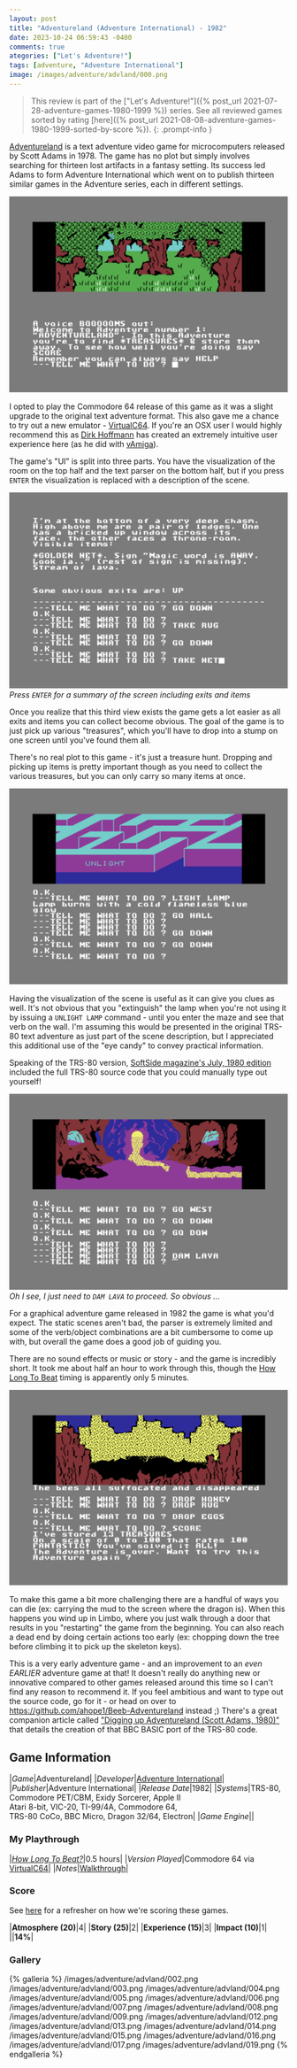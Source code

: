 ```yaml
---
layout: post
title: "Adventureland (Adventure International) - 1982"
date: 2023-10-24 06:59:43 -0400
comments: true
ategories: ["Let's Adventure!"]
tags: [adventure, "Adventure International"]
image: /images/adventure/advland/000.png
---
```

> This review is part of the ["Let's Adventure!"]({% post_url 2021-07-28-adventure-games-1980-1999 %}) series. See all reviewed games sorted by rating [here]({% post_url 2021-08-08-adventure-games-1980-1999-sorted-by-score %}).
{: .prompt-info }

[Adventureland](https://en.wikipedia.org/wiki/Adventureland_(video_game)) is a text adventure video game for microcomputers released by Scott Adams in 1978. The game has no plot but simply involves searching for thirteen lost artifacts in a fantasy setting. Its success led Adams to form Adventure International which went on to publish thirteen similar games in the Adventure series, each in different settings.

![](/images/adventure/advland/001.png)

I opted to play the Commodore 64 release of this game as it was a slight upgrade to the original text adventure format. This also gave me a chance to try out a new emulator - [VirtualC64](https://dirkwhoffmann.github.io/virtualc64/). If you're an OSX user I would highly recommend this as [Dirk Hoffmann](https://www.dirkwhoffmann.de/) has created an extremely intuitive user experience here (as he did with [vAmiga](https://dirkwhoffmann.github.io/vAmiga/)).

The game's "UI" is split into three parts. You have the visualization of the room on the top half and the text parser on the bottom half, but if you press `ENTER` the visualization is replaced with a description of the scene.

![](/images/adventure/advland/011.png)
_Press `ENTER` for a summary of the screen including exits and items_

Once you realize that this third view exists the game gets a lot easier as all exits and items you can collect become obvious. The goal of the game is to just pick up various "treasures", which you'll have to drop into a stump on one screen until you've found them all.

There's no real plot to this game - it's just a treasure hunt. Dropping and picking up items is pretty important though as you need to collect the various treasures, but you can only carry so many items at once.

![](/images/adventure/advland/010.png)

Having the visualization of the scene is useful as it can give you clues as well. It's not obvious that you "extinguish" the lamp when you're not using it by issuing a `UNLIGHT LAMP` command - until you enter the maze and see that verb on the wall. I'm assuming this would be presented in the original TRS-80 text adventure as just part of the scene description, but I appreciated this additional use of the "eye candy" to convey practical information.

Speaking of the TRS-80 version, [SoftSide magazine's July, 1980 edition](https://archive.org/details/softside-magazine-22/page/n35/mode/2up?view=theater) included the full TRS-80 source code that you could manually type out yourself!

![](/images/adventure/advland/018.png)
_Oh I see, I just need to `DAM LAVA` to proceed. So obvious ..._

For a graphical adventure game released in 1982 the game is what you'd expect. The static scenes aren't bad, the parser is extremely limited and some of the verb/object combinations are a bit cumbersome to come up with, but overall the game does a good job of guiding you.

There are no sound effects or music or story - and the game is incredibly short. It took me about half an hour to work through this, though the [How Long To Beat](https://howlongtobeat.com/game/23143) timing is apparently only 5 minutes.

![](/images/adventure/advland/020.png)

To make this game a bit more challenging there are a handful of ways you can die (ex: carrying the mud to the screen where the dragon is). When this happens you wind up in Limbo, where you just walk through a door that results in you "restarting" the game from the beginning. You can also reach a dead end by doing certain actions too early (ex: chopping down the tree before climbing it to pick up the skeleton keys).

This is a very early adventure game - and an improvement to an _even EARLIER_ adventure game at that! It doesn't really do anything new or innovative compared to other games released around this time so I can't find any reason to recommend it. If you feel ambitious and want to type out the source code, go for it - or head on over to https://github.com/ahope1/Beeb-Adventureland instead ;) There's a great companion article called ["Digging up Adventureland (Scott Adams, 1980)"](https://ahopeful.wordpress.com/2020/09/13/digging-up-adventureland-scott-adams-1980/) that details the creation of that BBC BASIC port of the TRS-80 code.



## Game Information

|*Game*|Adventureland|
|*Developer*|[Adventure International](https://en.wikipedia.org/wiki/Adventure_International)|
|*Publisher*|Adventure International|
|*Release Date*|1982|
|*Systems*|TRS-80, Commodore PET/CBM, Exidy Sorcerer, Apple II<br>Atari 8-bit, VIC-20, TI-99/4A, Commodore 64,<br>TRS-80 CoCo, BBC Micro, Dragon 32/64, Electron|
|*Game Engine*||


### My Playthrough

|[*How Long To Beat?*](https://howlongtobeat.com/game/23143)|0.5 hours|
|*Version Played*|Commodore 64 via [VirtualC64](https://dirkwhoffmann.github.io/virtualc64/)|
|*Notes*|[Walkthrough](https://gamefaqs.gamespot.com/c64/572689-adventureland/faqs/72205)|

### Score

See [here](https://www.alexbevi.com/blog/2021/07/28/adventure-games-1980-1999/#scoring) for a refresher on how we're scoring these games.

|**Atmosphere (20)**|4|
|**Story (25)**|2|
|**Experience (15)**|3|
|**Impact (10)**|1|
||**14%**|

### Gallery

{% galleria %}
/images/adventure/advland/002.png
/images/adventure/advland/003.png
/images/adventure/advland/004.png
/images/adventure/advland/005.png
/images/adventure/advland/006.png
/images/adventure/advland/007.png
/images/adventure/advland/008.png
/images/adventure/advland/009.png
/images/adventure/advland/012.png
/images/adventure/advland/013.png
/images/adventure/advland/014.png
/images/adventure/advland/015.png
/images/adventure/advland/016.png
/images/adventure/advland/017.png
/images/adventure/advland/019.png
{% endgalleria %}